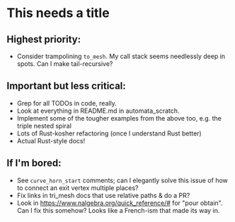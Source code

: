 # This needs a title

## Highest priority:

- Consider trampolining `to_mesh`.  My call stack seems needlessly
  deep in spots.  Can I make tail-recursive?

## Important but less critical:

- Grep for all TODOs in code, really.
- Look at everything in README.md in automata_scratch.
- Implement some of the tougher examples from the above too, e.g. the
  triple nested spiral
- Lots of Rust-kosher refactoring (once I understand Rust better)
- Actual Rust-style docs!

## If I'm bored:

- See `curve_horn_start` comments; can I elegantly solve this issue of
  how to connect an exit vertex multiple places?
- Fix links in tri_mesh docs that use relative paths & do a PR?
- Look in https://www.nalgebra.org/quick_reference/# for "pour
  obtain".  Can I fix this somehow?  Looks like a French-ism that made
  its way in.
